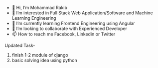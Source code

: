 - 👋 Hi, I’m Mohammad Rakib
- 👀 I’m interested in Full Stack Web Application/Software and Machine Learning Engineering
- 🌱 I’m currently learning Frontend Engineering using Angular
- 💞️ I’m looking to collaborate with Experienced Developer
- 📫 How to reach me Facebook, Linkedin or Twitter

Updated Task-
1) finish 1-2 module of django
2) basic solving idea using python




<!---
roman1117459II/roman1117459II is a ✨ special ✨ repository because its `README.md` (this file) appears on your GitHub profile.
You can click the Preview link to take a look at your changes.
--->
